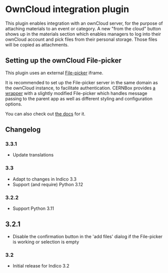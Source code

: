 # OwnCloud integration plugin

This plugin enables integration with an ownCloud server, for the purpose of
attaching materials to an event or category. A new "from the cloud" button
shows up in the materials section which enables managers to log into their
ownCloud account and pick files from their personal storage. Those files will
be copied as attachments.

## Setting up the ownCloud File-picker

This plugin uses an external [File-picker](https://github.com/owncloud/file-picker)
iframe.

It is recommended to set up the File-picker server in the same domain as the
ownCloud instance, to facilitate authentication. CERNBox provides
[a wrapper](https://github.com/cernbox/file-picker-wrapper) with a slightly
modified File-picker which handles message passing to the parent app as well as
different styling and configuration options.

You can also check out [the docs](https://filepicker.cernbox.cern.ch/docs/) for
it.

## Changelog

### 3.3.1

- Update translations

### 3.3

- Adapt to changes in Indico 3.3
- Support (and require) Python 3.12

### 3.2.2

- Support Python 3.11

## 3.2.1

- Disable the confirmation button in the 'add files' dialog if the File-picker
  is working or selection is empty

### 3.2

- Initial release for Indico 3.2
